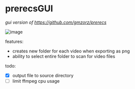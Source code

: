 # prerecsGUI

*gui version of https://github.com/gmzorz/prerecs*

![image](https://user-images.githubusercontent.com/60933760/167486649-aa8fb8f5-ef6b-4b91-b420-4c8af91a0657.png)

features:
- creates new folder for each video when exporting as png
- ability to select entire folder to scan for video files

todo: 
- [x] output file to source directory
- [ ] limit ffmpeg cpu usage
